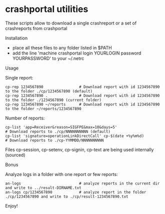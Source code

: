 # crashportal utilities

These scripts allow to download a single crashreport or a set of crashreports from crashportal


Installation

- place all these files to any folder listed in $PATH
- add the line 'machine crashportal login YOURLOGIN password YOURPASSWORD' to your ~/.netrc


Usage

Single report:

    cp-rep 1234567890                # Download report with id 1234567890 to the folder ./cp/1234567890 (default)
    cp-rep 1234567890 .              # Download report with id 1234567890 to the folder ./1234567890 (current folder)
    cp-rep 1234567890 ~/reports      # Download report with id 1234567890 to the folder ~/reports/1234567890

Number of reports:

    cp-list 'app=Receiver&reason=SIGFPE&max=10&days=5'                       # Download reports to ./cp/NNNNNNNNNN (default)
    cp-list 'signature=operationLinkDirectCall' cp-$(date +%y%m%d)           # Download reports to ./cp-YYMMDD/NNNNNNNNNN


Files cp-session, cp-setenv, cp-signin, cp-text are being used internally (sourced)


Bonus

Analyze logs in a folder with one report or few reports:

    an-logs                          # analyze reports in the current dir and write to ../result-DIRNAME.txt
    an-logs cp/1234567890            # analyze report in the folder ./cp/1234567890 and write to ./cp/result-1234567890.txt


Enjoy!
